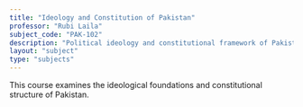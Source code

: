 ```yaml
---
title: "Ideology and Constitution of Pakistan"
professor: "Rubi Laila"
subject_code: "PAK-102"
description: "Political ideology and constitutional framework of Pakistan"
layout: "subject"
type: "subjects"
---
```


This course examines the ideological foundations and constitutional structure of Pakistan.
